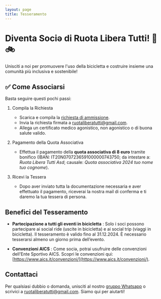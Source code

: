 ```yaml
---
layout: page
title: Tesseramento
---
```

# **Diventa Sociə di Ruota Libera Tutti! 🚀 🚲**
Unisciti a noi per promuovere l'uso della bicicletta e costruire insieme una comunità più inclusiva e sostenibile!

## **✅ Come Associarsi**

Basta seguire questi pochi passi:
1. Compila la Richiesta
   - Scarica e compila la [richiesta di ammissione](https://docs.google.com/document/d/1sr9tIRefqNVpkmCIrwqESdFHUEhFs748/edit?usp=sharing&ouid=104347559876622676380&rtpof=true&sd=true).
   - Invia la richiesta firmata a [ruotaliberatutti@gmail.com](https://ruota-libera-tutti.github.io/ruotaliberatutti@gmail.com).
   - Allega un certificato medico agonistico, non agonistico o di buona salute valido.
  
2. Pagamento della Quota Associativa
   - Effettua il pagamento della **quota associativa di 8 euro** tramite bonifico (IBAN: IT20N0707236591000000743750; da intestare a: *Ruota Libera Tutti Asd*; causale: *Quota associativa 2024 tuo nome tuo cognome*).

3. Ricevi la Tessera
   - Dopo aver inviato tutta la documentazione necessaria e aver effettuato il pagamento, riceverai la nostra mail di conferma e ti daremo la tua tessera di persona.

## **Benefici del Tesseramento**
- **Partecipazione a tutti gli eventi in bicicletta** :
Solo i soci possono partecipare ai social ride (uscite in bicicletta) e ai social trip (viaggi in bicicletta).
Il tesseramento è valido fino al 31.12.2024.
È necessario tesserarsi almeno un giorno prima dell’evento.

- **Convenzioni AICS** :
Come sociə, potrai usufruire delle convenzioni dell'Ente Sportivo AICS. Scopri le convenzioni qui: [https://www.aics.it/convenzioni/](https://www.aics.it/convenzioni/).

## **Contattaci**
Per qualsiasi dubbio o domanda, unisciti al nostro [gruppo Whatsapp](https://chat.whatsapp.com/L0AhkPWrf7PKQyTK6Fuf16) o scrivici a [ruotaliberatutti@gmail.com](https://ruota-libera-tutti.github.io/ruotaliberatutti@gmail.com). Siamo qui per aiutarti!


